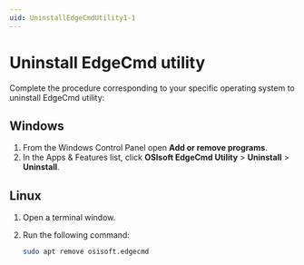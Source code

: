 ```yaml
---
uid: UninstallEdgeCmdUtility1-1
---
```


# Uninstall EdgeCmd utility

Complete the procedure corresponding to your specific operating system to uninstall EdgeCmd utility:

## Windows

1. From the Windows Control Panel open **Add or remove programs**.
2. In the Apps & Features list, click **OSIsoft EdgeCmd Utility** > **Uninstall** > **Uninstall**.

## Linux

1. Open a terminal window.
2. Run the following command:

    ```bash
    sudo apt remove osisoft.edgecmd
    ```
